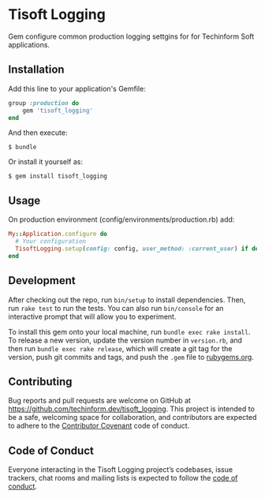 # Tisoft Logging

Gem configure common production logging settgins for for Techinform Soft applications.

## Installation

Add this line to your application's Gemfile:

```ruby
group :production do
    gem 'tisoft_logging'
end
```

And then execute:

    $ bundle

Or install it yourself as:

    $ gem install tisoft_logging

## Usage

On production environment (config/environments/production.rb) add:
```ruby
My::Application.configure do
  # Your configuration
  TisoftLogging.setup(config: config, user_method: :current_user) if defined?(TisoftLogging)
end
```

## Development

After checking out the repo, run `bin/setup` to install dependencies. Then, run `rake test` to run the tests. You can also run `bin/console` for an interactive prompt that will allow you to experiment.

To install this gem onto your local machine, run `bundle exec rake install`. To release a new version, update the version number in `version.rb`, and then run `bundle exec rake release`, which will create a git tag for the version, push git commits and tags, and push the `.gem` file to [rubygems.org](https://rubygems.org).

## Contributing

Bug reports and pull requests are welcome on GitHub at https://github.com/techinform.dev/tisoft_logging. This project is intended to be a safe, welcoming space for collaboration, and contributors are expected to adhere to the [Contributor Covenant](http://contributor-covenant.org) code of conduct.

## Code of Conduct

Everyone interacting in the Tisoft Logging project’s codebases, issue trackers, chat rooms and mailing lists is expected to follow the [code of conduct](https://github.com/[USERNAME]/tisoft_logging/blob/master/CODE_OF_CONDUCT.md).
